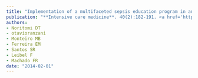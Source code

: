 ```yaml
---
title: "Implementation of a multifaceted sepsis education program in an emerging country setting: clinical outcomes and cost-effectiveness in a long-term follow-up study"
publication: "**Intensive care medicine**. 40(2):182-191. <a href='https://doi.org/10.1007/s00134-013-3131-5' target='_blank' rel='noopener noreferrer'>10.1007/s00134-013-3131-5</a>"
authors:
- Noritomi DT
- otavioranzani
- Monteiro MB
- Ferreira EM
- Santos SR
- Leibel F
- Machado FR
date: "2014-02-01"
---
```

